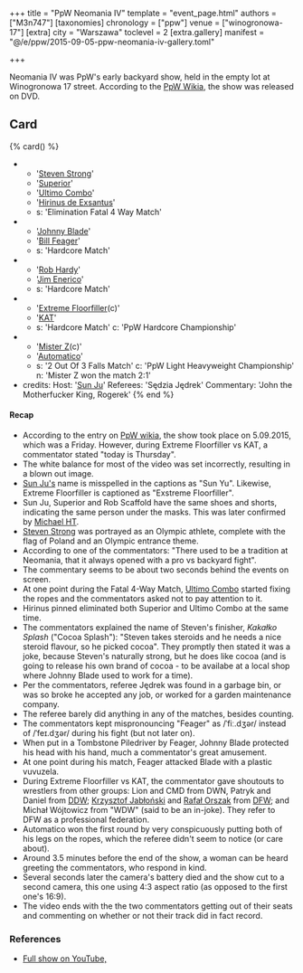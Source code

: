 +++
title = "PpW Neomania IV"
template = "event_page.html"
authors = ["M3n747"]
[taxonomies]
chronology = ["ppw"]
venue = ["winogronowa-17"]
[extra]
city = "Warszawa"
toclevel = 2
[extra.gallery]
manifest = "@/e/ppw/2015-09-05-ppw-neomania-iv-gallery.toml"

+++

Neomania IV was PpW's early backyard show, held in the empty lot at Winogronowa 17 street. According to the [PpW Wikia][neo-4-wikia], the show was released on DVD.

## Card

{% card() %}
- - '[Steven Strong](@/w/biesiad.md)'
  - '[Superior](@/w/superior.md)'
  - '[Ultimo Combo](@/w/johnny-blade.md)'
  - '[Hirinus de Exsantus](@/w/mister-z.md)'
  - s: 'Elimination Fatal 4 Way Match'
- - '[Johnny Blade](@/w/johnny-blade.md)'
  - '[Bill Feager](@/w/feager.md)'
  - s: 'Hardcore Match'
- - '[Rob Hardy](@/w/rob-scaffold.md)'
  - '[Jim Enerico](@/w/mister-z.md)'
  - s: 'Hardcore Match'
- - '[Extreme Floorfiller](@/w/mister-z.md)(c)'
  - '[KAT](@/w/biesiad.md)'
  - s: 'Hardcore Match'
    c: 'PpW Hardcore Championship'
- - '[Mister Z](@/w/mister-z.md)(c)'
  - '[Automatico](@/w/rob-scaffold.md)'
  - s: '2 Out Of 3 Falls Match'
    c: 'PpW Light Heavyweight Championship'
    n: 'Mister Z won the match 2:1'
- credits:
    Host: '[Sun Ju](@/w/rob-scaffold.md)'
    Referees: 'Sędzia Jędrek'
    Commentary: 'John the Motherfucker King, Rogerek'
{% end %}

#### Recap

* According to the entry on [PpW wikia][neo-4-wikia], the show took place on 5.09.2015, which was a Friday. However, during Extreme Floorfiller vs KAT, a commentator stated "today is Thursday".
* The white balance for most of the video was set incorrectly, resulting in a blown out image.
* [Sun Ju's](@/w/rob-scaffold.md) name is misspelled in the captions as "Sun Yu". Likewise, Extreme Floorfiller is captioned as "Exstreme Floorfiller".
* Sun Ju, Superior and Rob Scaffold have the same shoes and shorts, indicating the same person under the masks. This was later confirmed by [Michael HT](@/w/michael-ht.md).
* [Steven Strong](@/w/biesiad.md) was portrayed as an Olympic athlete, complete with the flag of Poland and an Olympic entrance theme.
* According to one of the commentators: "There used to be a tradition at Neomania, that it always opened with a pro vs backyard fight".
* The commentary seems to be about two seconds behind the events on screen.
* At one point during the Fatal 4-Way Match, [Ultimo Combo](@/w/johnny-blade.md) started fixing the ropes and the commentators asked not to pay attention to it.
* Hirinus pinned eliminated both Superior and Ultimo Combo at the same time.
* The commentators explained the name of Steven's finisher, _Kakałko Splash_ ("Cocoa Splash"): "Steven takes steroids and he needs a nice steroid flavour, so he picked cocoa". They promptly then stated it was a joke, because Steven's naturally strong, but he does like cocoa (and is going to release his own brand of cocoa - to be availabe at a local shop where Johnny Blade used to work for a time).
* Per the commentators, referee Jędrek was found in a garbage bin, or was so broke he accepted any job, or worked for a garden maintenance company.
* The referee barely did anything in any of the matches, besides counting.
* The commentators kept mispronouncing "Feager" as /ˈfiː.dʒər/ instead of /ˈfeɪ.dʒər/ during his fight (but not later on).
* When put in a Tombstone Piledriver by Feager, Johnny Blade protected his head with his hand, much a commentator's great amusement.
* At one point during his match, Feager attacked Blade with a plastic vuvuzela.
* During Extreme Floorfiller vs KAT, the commentator gave shoutouts to wrestlers from other groups: Lion and CMD from DWN, Patryk and Daniel from [DDW](@/o/ddw.md); [Krzysztof Jabłoński](@/w/chris-hunter.md) and [Rafał Orszak](@/w/rafael-kid.md) from [DFW](@/o/dfw.md); and Michał Wójtowicz from "WDW" (said to be an in-joke). They refer to DFW as a professional federation.
* Automatico won the first round by very conspicuously putting both of his legs on the ropes, which the referee didn't seem to notice (or care about).
* Around 3.5 minutes before the end of the show, a woman can be heard greeting the commentators, who respond in kind.
* Several seconds later the camera's battery died and the show cut to a second camera, this one using 4:3 aspect ratio (as opposed to the first one's 16:9).
* The video ends with the the two commentators getting out of their seats and commenting on whether or not their track did in fact record.

### References

* [Full show on YouTube,](https://www.youtube.com/watch?v=O5SqyXoH6VU)

[neo-4-wikia]:https://ppw-fandom.tpwres.pl/ppw-neomania-iv
